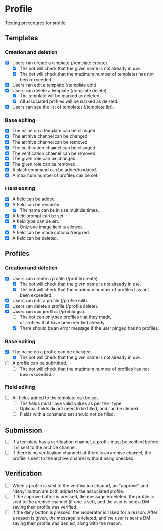 # Profile

Testing procedures for profile.

## Templates

### Creation and deletion

- [x] Users can create a template (/template create).
    - [x] The bot will check that the given name is not already in use.
    - [x] The bot will check that the maximum number of templates has not been
    exceeded.
- [x] Users can edit a template (/template edit).
- [x] Users can delete a template (/template delete).
    - [x] The template will be marked as deleted.
    - [x] All associated profiles will be marked as deleted.
- [x] Users can see the list of templates (/template list).

### Base editing

- [x] The name on a template can be changed.
- [x] The archive channel can be changed.
- [x] The archive channel can be removed.
- [x] The verification channel can be changed.
- [x] The verification channel can be removed.
- [x] The given role can be changed.
- [x] The given role can be removed.
- [x] A slash command can be added/updated.
- [x] A maximum number of profiles can be set.

### Field editing

- [x] A field can be added.
- [x] A field can be renamed.
    - [x] The name can be in use multiple times.
- [x] A field prompt can be set.
- [x] A field type can be set.
    - [x] Only one image field is allowed.
- [x] A field can be made optional/required.
- [x] A field can be deleted.

## Profiles

### Creation and deletion

- [x] Users can create a profile (/profile create).
    - [x] The bot will check that the given name is not already in use.
    - [x] The bot will check that the maximum number of profiles has not been
    exceeded.
- [x] Users can edit a profile (/profile edit).
- [x] Users can delete a profile (/profile delete).
- [x] Users can see profiles (/profile get).
    - [ ] The bot can only see profiles that they made,
    - [ ] or profiles that have been verified already.
    - [x] There should be an error message if the user pinged has no profiles.

### Base editing

- [x] The name on a profile can be changed.
    - [x] The bot will check that the given name is not already in use.
- [ ] A profile can be submitted.
    - [ ] The bot will check that the maximum number of profiles has not been
    exceeded.

### Field editing

- [ ] All fields added to the template can be set.
    - [ ] The fields must have valid values as per their type.
    - [ ] Optional fields do not need to be filled, and can be cleared.
    - [ ] Fields with a command set should not be filled.

## Submission

- [ ] If a template has a verification channel, a profile must be verified before
it is sent to the archive channel.
- [ ] If there is no verification channel but there is an archive channel, the
profile is sent to the archive channel without being checked.

## Verification

- [ ] When a profile is sent to the verification channel, an "approve" and "deny"
button are both added to the associated profile.
- [ ] If the approve button is pressed, the message is deleted, the profile is sent
to the archive channel (if one is set), and the user is sent a DM saying their
profile was verified.
- [ ] If the deny button is pressed, the moderator is asked for a reason. After a
reason is given, the message is deleted, and the user is sent a DM saying their
profile was denied, along with the reason.
